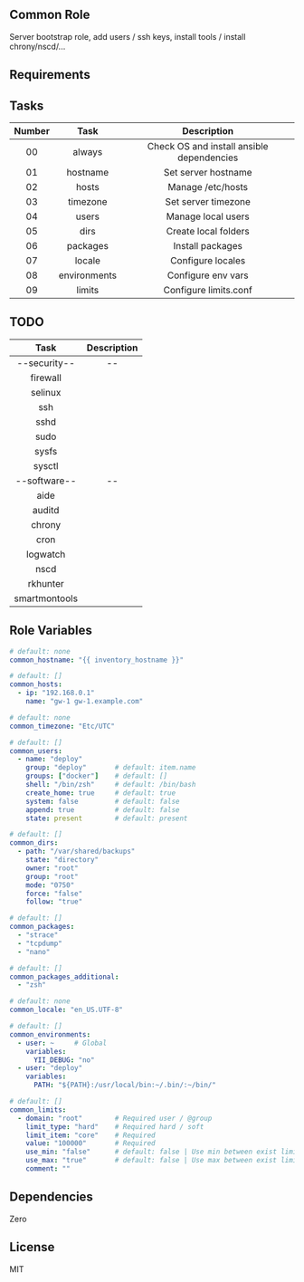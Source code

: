 Common Role
------------

Server bootstrap role, add users / ssh keys, install tools / install chrony/nscd/...

Requirements
------------

Tasks
--------------

| Number |     Task     |                Description                |
|:------:|:------------:|:-----------------------------------------:|
|   00   |    always    | Check OS and install ansible dependencies |
|   01   |   hostname   |            Set server hostname            |
|   02   |    hosts     |             Manage /etc/hosts             |
|   03   |   timezone   |            Set server timezone            |
|   04   |    users     |            Manage local users             |
|   05   |     dirs     |           Create local folders            |
|   06   |   packages   |             Install packages              |
|   07   |    locale    |             Configure locales             |
|   08   | environments |            Configure env vars             |
|   09   |    limits    |           Configure limits.conf           |


TODO
--------------

|     Task      | Description |
|:-------------:|:-----------:|
| --security--  |     --      |
|   firewall    |             |
|    selinux    |             |
|      ssh      |             |
|     sshd      |             |
|     sudo      |             |
|     sysfs     |             |
|    sysctl     |             |
| --software--  |     --      |
|     aide      |             |
|    auditd     |             |
|    chrony     |             |
|     cron      |             |
|   logwatch    |             |
|     nscd      |             |
|   rkhunter    |             |
| smartmontools |             |

Role Variables
--------------

```yaml
# default: none
common_hostname: "{{ inventory_hostname }}"

# default: []
common_hosts:
  - ip: "192.168.0.1"
    name: "gw-1 gw-1.example.com"

# default: none
common_timezone: "Etc/UTC"

# default: []
common_users:
  - name: "deploy"
    group: "deploy"       # default: item.name
    groups: ["docker"]    # default: []
    shell: "/bin/zsh"     # default: /bin/bash
    create_home: true     # default: true
    system: false         # default: false
    append: true          # default: false
    state: present        # default: present

# default: []
common_dirs:
  - path: "/var/shared/backups"
    state: "directory"
    owner: "root"
    group: "root"
    mode: "0750"
    force: "false"
    follow: "true"

# default: []
common_packages: 
  - "strace"
  - "tcpdump"
  - "nano"

# default: []
common_packages_additional:
  - "zsh"

# default: none
common_locale: "en_US.UTF-8"

# default: []
common_environments:
  - user: ~     # Global
    variables:
      YII_DEBUG: "no"
  - user: "deploy"
    variables:
      PATH: "${PATH}:/usr/local/bin:~/.bin/:~/bin/"

# default: []
common_limits:
  - domain: "root"        # Required user / @group
    limit_type: "hard"    # Required hard / soft
    limit_item: "core"    # Required
    value: "100000"       # Required
    use_min: "false"      # default: false | Use min between exist limits.conf and new values
    use_max: "true"       # default: false | Use max between exist limits.conf and new values
    comment: ""
```

Dependencies
------------

Zero

License
-------

MIT
